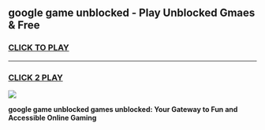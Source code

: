 
## google game unblocked - Play Unblocked Gmaes & Free
<h3>
<a href="https://premium.freeplayer.one?title=google_game_unblocked&ref=20F">CLICK TO PLAY</a></h3>
<hr>

<h3>
<a href="https://premium.freeplayer.one?title=google_game_unblocked&ref=20F">CLICK 2 PLAY</a>
  
</h3>

<a href="https://premium.freeplayer.one?title=google_game_unblocked&ref=20F/"><img src="https://clearcache.store/games.png"></a>


**google game unblocked games unblocked: Your Gateway to Fun and Accessible Online Gaming**
